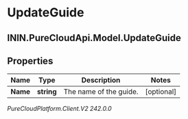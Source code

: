 # UpdateGuide

## ININ.PureCloudApi.Model.UpdateGuide

## Properties

|Name | Type | Description | Notes|
|------------ | ------------- | ------------- | -------------|
| **Name** | **string** | The name of the guide. | [optional] |



_PureCloudPlatform.Client.V2 242.0.0_
